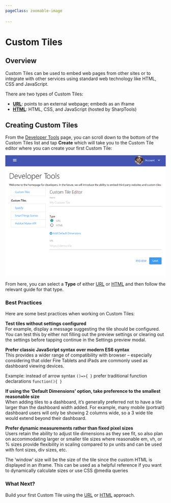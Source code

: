 ```yaml
---
pageClass: zoomable-image

---
```


# Custom Tiles


## Overview
Custom Tiles can be used to embed web pages from other sites or to integrate with other services using standard web technology like HTML, CSS and JavaScript.

There are two types of Custom Tiles:
* **[URL](./url.html)**: points to an external webpage; embeds as an iframe
* **[HTML](./html.html)**: HTML, CSS, and JavaScript (hosted by SharpTools)


## Creating Custom Tiles
From the [Developer Tools](../) page, you can scroll down to the bottom of the Custom Tiles list and tap **Create** which will take you to the Custom Tile editor where you can create your first Custom Tile:

<img src="../assets/creating_custom_tiles.png" alt="Select Custom Tile Type" class="zoomable-image" />

From here, you can select a **Type** of either [URL](./url.md) or [HTML](./html.md) and then follow the relevant guide for that type.

### Best Practices
Here are some best practices when working on Custom Tiles:

**Test tiles without settings configured**  
For example, display a message suggesting the tile should be configured.
You can test this by either not filling out the preview settings or clearing out the settings before tapping continue in the Settings preview modal.

**Prefer classic JavaScript syntax over modern ES6 syntax**  
This provides a wider range of compatibility with browser – especially considering that older Fire Tablets and iPads are commonly used as dashboard viewing devices.  

Example: instead of arrow syntax `()=>{ }` prefer traditional function declarations `function(){ }`

**If using the ‘Default Dimensions’ option, take preference to the smallest reasonable size**  
When adding tiles to a dashboard, it’s generally preferred not to have a tile larger than the dashboard width added. For example, many mobile (portrait) dashboard users will only be showing 2 columns wide, so a 3 wide tile would extend beyond their dashboard.

**Prefer dynamic measurements rather than fixed pixel sizes**  
Users retain the ability to adjust tile dimensions as they see fit, so also plan on accommodating larger or smaller tile sizes where reasonable em, vh, or % sizes provide flexibility in scaling compared to px units and can be used with font sizes, div sizes, etc.  

The ‘window’ size will be the size of the tile since the custom HTML is displayed in an iframe. This can be used as a helpful reference if you want to dynamically calculate sizes or use CSS @media queries

### What Next?
Build your first Custom Tile using the [URL](./url.html) or [HTML](./html.html) approach.